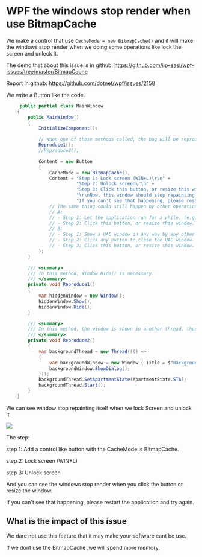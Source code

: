 # WPF the windows stop render  when use BitmapCache

We make a control that use `CacheMode = new BitmapCache()` and it will make the windows stop render when we doing some operations like lock the screen and unlock it.

The demo that about this issue is in github: https://github.com/iip-easi/wpf-issues/tree/master/BitmapCache

Report in github: https://github.com/dotnet/wpf/issues/2158

We write a Button like the code.


```csharp
     public partial class MainWindow
    {
        public MainWindow()
        {
            InitializeComponent();

            // When one of these methods called, the bug will be reproduced.
            Reproduce1();
            //Reproduce2();

            Content = new Button
            {
                CacheMode = new BitmapCache(),
                Content = "Step 1: Lock screen (WIN+L)\r\n" +
                          "Step 2: Unlock screen\r\n" +
                          "Step 3: Click this button, or resize this window\r\n" +
                          "\r\nNow, this window should stop repainting itself...\r\n" +
                          "If you can't see that happening, please restart the application and try again :-D",
                // The same thing could still happen by other operations:
                // A:
                // - Step 1: Let the application run for a while. (e.g. 10~30min)
                // - Step 2: Click this button, or resize this window. Now, this window should stop repainting itself...
                // B:
                // - Step 1: Show a UAC window in any way by any other programs.
                // - Step 2: Click any button to close the UAC window.
                // - Step 3: Click this button, or resize this window. Now, this window should stop repainting itself...
            };
        }

        /// <summary>
        /// In this method, Window.Hide() is necessary.
        /// </summary>
        private void Reproduce1()
        {
            var hiddenWindow = new Window();
            hiddenWindow.Show();
            hiddenWindow.Hide();
        }

        /// <summary>
        /// In this method, the window is shown in another thread, thus Window.Hide() is not necessary.
        /// </summary>
        private void Reproduce2()
        {
            var backgroundThread = new Thread((() =>
            {
                var backgroundWindow = new Window { Title = $"Background Thread:{Thread.CurrentThread.ManagedThreadId}", Width = 500, Height = 500 };
                backgroundWindow.ShowDialog();
            }));
            backgroundThread.SetApartmentState(ApartmentState.STA);
            backgroundThread.Start();
        }
    }
```

We can see window stop repainting itself when we lock Screen and unlock it.

![](./BitmapCache.gif)

The step:

step 1: Add a control like button with the CacheMode is BitmapCache.

step 2: Lock screen (WIN+L)

step 3: Unlock screen

And you can see the windows stop render when you click the button or resize the window.

If you can't see that happening, please restart the application and try again.



## What is the impact of this issue

We dare not use this feature that it may make your software cant be use.

If we dont use the BitmapCache ,we will spend more memory.